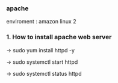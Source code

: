 ### apache
enviroment : amazon linux 2

### 1. How to install apache web server

-> sudo yum install httpd -y

-> sudo systemctl start httpd

-> sudo systemctl status httpd

